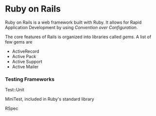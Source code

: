 # Ruby on Rails

Ruby on Rails is a web framework built with Ruby. It allows for Rapid Application Development by using 
*Convention over Configuration*.

The core features of Rails is organized into libraries called *gems*. A list of few gems are

* ActiveRecord
* Active Pack
* Active Support
* Active Mailer

### Testing Frameworks

Test::Unit 

MiniTest, included in Ruby's standard library

RSpec



